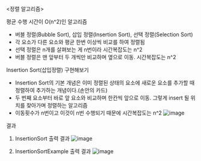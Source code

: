 <정렬 알고리즘>

평균 수행 시간이 O(n^2)인 알고리즘
- 버블 정렬(Bubble Sort), 삽입 정렬(Insertion Sort), 선택 정렬(Selection Sort)
- 각 요소가 다른 요소와 평균 한번 이상씩 비교를 하여 정렬됨
- 선택 정렬은 n개를 살펴보는 게 n번이라 시간복잡도는 n^2
- 버블 정렬은 맨 앞부터 두 개씩만 비교하며 옆으로 이동. 시간복잡도는 n^2

Insertion Sort(삽입정렬) 구현해보기
- Insertion Sort의 기본 개념은 이미 정렬된 상태의 요소에 새로운 요소를 추가할 때 정렬하여 추가하는 개념이다.(손안의 카드)
- 두 번째 요소부터 바로 앞 요소와 비교하며 한칸씩 앞으로 이동. 그렇게 insert 될 위치를 찾아가며 정렬하는 알고리즘
- 이동횟수가 n번이고 이것이 n번 수행되기 때문에 시간복잡도는 n^2
![image](https://github.com/1010hy/algorithm/assets/67892327/97c636b7-6b38-4b18-afd5-bd712942321e)

결과
1) InsertionSort 출력 결과
![image](https://github.com/1010hy/algorithm/assets/67892327/15b10ebf-53b1-4b52-81df-bb64e854446e)

2) InsertionSortExample 출력 결과
![image](https://github.com/1010hy/algorithm/assets/67892327/a71d14e1-70db-46ac-92e5-446dc3b692ac)
